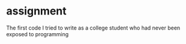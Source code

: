 # assignment
The first code I tried to write as a college student who had never been exposed to programming
